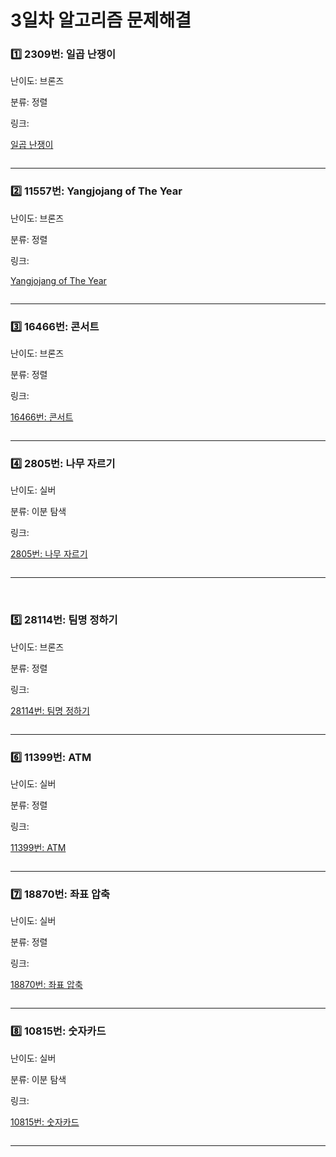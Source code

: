 # 3일차 알고리즘 문제해결

### 1️⃣ 2309번: 일곱 난쟁이

난이도: 브론즈

분류: 정렬

링크:

[일곱 난쟁이](https://www.acmicpc.net/problem/2309)


```python


```

--------

### 2️⃣ 11557번: Yangjojang of The Year

난이도: 브론즈

분류: 정렬

링크: 

[Yangjojang of The Year](https://www.acmicpc.net/problem/11557)


```python

```

--------


### 3️⃣ 16466번: 콘서트

난이도: 브론즈

분류: 정렬

링크: 

[16466번: 콘서트](https://www.acmicpc.net/problem/16466)


```python


```

--------


### 4️⃣ 2805번: 나무 자르기

난이도: 실버

분류: 이분 탐색

링크: 

[2805번: 나무 자르기](https://www.acmicpc.net/problem/2805)


```python

```

--------


 

### 5️⃣ 28114번: 팀명 정하기

난이도: 브론즈

분류: 정렬 

링크: 

[28114번: 팀명 정하기](https://www.acmicpc.net/problem/28114)


```python

```
--------

### 6️⃣ 11399번: ATM

난이도: 실버

분류: 정렬

링크: 

[11399번: ATM](https://www.acmicpc.net/problem/11399)


```python

```

--------

### 7️⃣ 18870번: 좌표 압축

난이도: 실버

분류: 정렬

링크: 

[18870번: 좌표 압축](https://www.acmicpc.net/problem/18870)


```python

```

--------

### 8️⃣ 10815번: 숫자카드

난이도: 실버

분류: 이분 탐색

링크: 

[10815번: 숫자카드](https://www.acmicpc.net/problem/10815)


```python

```


-----
